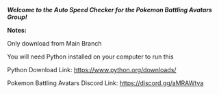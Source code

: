 ***Welcome to the Auto Speed Checker for the Pokemon Battling Avatars Group!***

**Notes:**

Only download from Main Branch

You will need Python installed on your computer to run this

Python Download Link: https://www.python.org/downloads/

Pokemon Battling Avatars Discord Link: https://discord.gg/aMRAWtya
